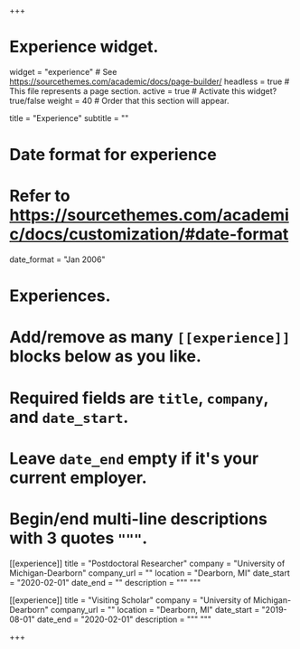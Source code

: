 +++
# Experience widget.
widget = "experience"  # See https://sourcethemes.com/academic/docs/page-builder/
headless = true  # This file represents a page section.
active = true  # Activate this widget? true/false
weight = 40  # Order that this section will appear.

title = "Experience"
subtitle = ""

# Date format for experience
#   Refer to https://sourcethemes.com/academic/docs/customization/#date-format
date_format = "Jan 2006"

# Experiences.
#   Add/remove as many `[[experience]]` blocks below as you like.
#   Required fields are `title`, `company`, and `date_start`.
#   Leave `date_end` empty if it's your current employer.
#   Begin/end multi-line descriptions with 3 quotes `"""`.
[[experience]]
  title = "Postdoctoral Researcher"
  company = "University of Michigan-Dearborn"
  company_url = ""
  location = "Dearborn, MI"
  date_start = "2020-02-01"
  date_end = ""
  description = """
  """

[[experience]]
  title = "Visiting Scholar"
  company = "University of Michigan-Dearborn"
  company_url = ""
  location = "Dearborn, MI"
  date_start = "2019-08-01"
  date_end = "2020-02-01"
  description = """
  """

+++
